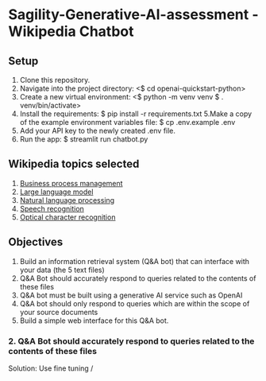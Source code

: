 # Sagility-Generative-AI-assessment - Wikipedia Chatbot

## Setup

1. Clone this repository.
2. Navigate into the project directory:
<$ cd openai-quickstart-python>
3. Create a new virtual environment:
<$ python -m venv venv
$ . venv/bin/activate>
4. Install the requirements:
$ pip install -r requirements.txt
5.Make a copy of the example environment variables file:
$ cp .env.example .env
6. Add your API key to the newly created .env file.
7. Run the app:
$ streamlit run chatbot.py


## Wikipedia topics selected

1. [Business process management](https://en.wikipedia.org/wiki/Business_process_management)
2. [Large language model](https://en.wikipedia.org/wiki/Large_language_model)
3. [Natural language processing](https://en.wikipedia.org/wiki/Natural_language_processing)
4. [Speech recognition](https://en.wikipedia.org/wiki/Speech_recognition)
5. [Optical character recognition](https://en.wikipedia.org/wiki/Optical_character_recognition)

## Objectives
1. Build an information retrieval system (Q&A bot) that can interface with your data (the 5 text files)
2. Q&A Bot should accurately respond to queries related to the contents of these files
3. Q&A bot must be built using a generative AI service such as OpenAI
4. Q&A bot should only respond to queries which are within the scope of your source documents
5. Build a simple web interface for this Q&A bot.

### 2. Q&A Bot should accurately respond to queries related to the contents of these files
Solution: Use fine tuning /
